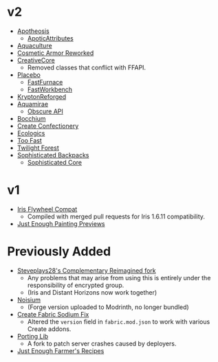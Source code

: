 # v2
- [Apotheosis](https://www.curseforge.com/minecraft/mc-mods/apotheosis)
  * [ApoticAttributes](https://www.curseforge.com/minecraft/mc-mods/apothic-attributes)
- [Aquaculture](https://www.curseforge.com/minecraft/mc-mods/aquaculture)
- [Cosmetic Armor Reworked](https://www.curseforge.com/minecraft/mc-mods/cosmetic-armor-reworked)
- [CreativeCore](https://modrinth.com/mod/creativecore)
  * Removed classes that conflict with FFAPI.
- [Placebo](https://www.curseforge.com/minecraft/mc-mods/placebo)
  * [FastFurnace](https://www.curseforge.com/minecraft/mc-mods/fastfurnace)
  * [FastWorkbench](https://www.curseforge.com/minecraft/mc-mods/fastworkbench)
- [KryptonReforged](https://www.curseforge.com/minecraft/mc-mods/krypton-reforged)
- [Aquamirae](https://www.curseforge.com/minecraft/mc-mods/ob-aquamirae)
  - [Obscure API](https://www.curseforge.com/minecraft/mc-mods/obscure-api)
- [Bocchium](https://www.curseforge.com/minecraft/mc-mods/bocchium)
- [Create Confectionery](https://www.curseforge.com/minecraft/mc-mods/create-confectionery)
- [Ecologics](https://www.curseforge.com/minecraft/mc-mods/ecologics)
- [Too Fast](https://www.curseforge.com/minecraft/mc-mods/too-fast)
- [Twilight Forest](https://www.curseforge.com/minecraft/mc-mods/the-twilight-forest)
- [Sophisticated Backpacks](sophisticated-backpacks)
  * [Sophisticated Core](https://www.curseforge.com/minecraft/mc-mods/sophisticated-core)

# v1
- [Iris Flywheel Compat](https://github.com/encode42/iris-flw-compat)
  * Compiled with merged pull requests for Iris 1.6.11 compatibility.
- [Just Enough Painting Previews](https://www.curseforge.com/minecraft/mc-mods/jepp)

# Previously Added
- [Steveplays28's Complementary Reimagined fork](https://github.com/Steveplays28/ComplementaryReimagined)
  * Any problems that may arise from using this is entirely under the responsibility of encrypted group.
  * (Iris and Distant Horizons now work together)
- [Noisium](https://github.com/Steveplays28/noisium)
  * (Forge version uploaded to Modrinth, no longer bundled)
- [Create Fabric Sodium Fix](https://modrinth.com/mod/create-fabric-sodium-fix)
  * Altered the `version` field in `fabric.mod.json` to work with various Create addons.
- [Porting Lib](https://github.com/fabien-gigante/Porting-Lib)
  * A fork to patch server crashes caused by deployers.
- [Just Enough Farmer's Recipes](https://www.curseforge.com/minecraft/mc-mods/farmers-delight-jei-plugin)
